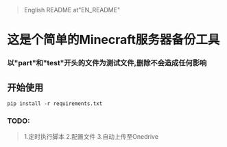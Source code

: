 > English README at"EN_README"
# 这是个简单的Minecraft服务器备份工具
### 以"part"和"test"开头的文件为测试文件,删除不会造成任何影响
## 开始使用
```
pip install -r requirements.txt
```
### TODO:
> 1.定时执行脚本
> 2.配置文件
> 3.自动上传至Onedrive